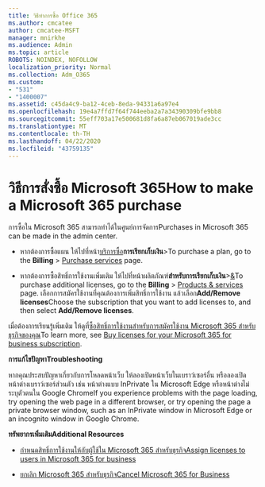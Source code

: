 ```yaml
---
title: วิธีทําการซื้อ Office 365
ms.author: cmcatee
author: cmcatee-MSFT
manager: mnirkhe
ms.audience: Admin
ms.topic: article
ROBOTS: NOINDEX, NOFOLLOW
localization_priority: Normal
ms.collection: Adm_O365
ms.custom:
- "531"
- "1400007"
ms.assetid: c45da4c9-ba12-4ceb-8eda-94331a6a97e4
ms.openlocfilehash: 19e4a7ffd7f64f744eeba2a7a34390309bfe9bb8
ms.sourcegitcommit: 55eff703a17e500681d8fa6a87eb067019ade3cc
ms.translationtype: MT
ms.contentlocale: th-TH
ms.lasthandoff: 04/22/2020
ms.locfileid: "43759135"
---
```

# <a name="how-to-make-a-microsoft-365-purchase"></a><span data-ttu-id="cd8e9-102">วิธีการสั่งซื้อ Microsoft 365</span><span class="sxs-lookup"><span data-stu-id="cd8e9-102">How to make a Microsoft 365 purchase</span></span>

<span data-ttu-id="cd8e9-103">การซื้อใน Microsoft 365 สามารถทําได้ในศูนย์การจัดการ</span><span class="sxs-lookup"><span data-stu-id="cd8e9-103">Purchases in Microsoft 365 can be made in the admin center.</span></span>
  
- <span data-ttu-id="cd8e9-104">หากต้องการซื้อแผน ให้ไปที่หน้า[บริการซื้อ](https://go.microsoft.com/fwlink/p/?linkid=868433)**การเรียกเก็บเงิน**\></span><span class="sxs-lookup"><span data-stu-id="cd8e9-104">To purchase a plan, go to the **Billing** \> [Purchase services](https://go.microsoft.com/fwlink/p/?linkid=868433) page.</span></span>

- <span data-ttu-id="cd8e9-105">หากต้องการซื้อสิทธิ์การใช้งานเพิ่มเติม ให้ไปที่หน้าผลิตภัณฑ์**สําหรับการเรียกเก็บเงิน**\>[&](https://go.microsoft.com/fwlink/p/?linkid=842054)</span><span class="sxs-lookup"><span data-stu-id="cd8e9-105">To purchase additional licenses, go to the **Billing** \> [Products & services](https://go.microsoft.com/fwlink/p/?linkid=842054) page.</span></span> <span data-ttu-id="cd8e9-106">เลือกการสมัครใช้งานที่คุณต้องการเพิ่มสิทธิ์การใช้งาน แล้วเลือก**Add/Remove licenses**</span><span class="sxs-lookup"><span data-stu-id="cd8e9-106">Choose the subscription that you want to add licenses to, and then select **Add/Remove licenses**.</span></span>
  
<span data-ttu-id="cd8e9-107">เมื่อต้องการเรียนรู้เพิ่มเติม ให้ดูที่[ซื้อสิทธิ์การใช้งานสําหรับการสมัครใช้งาน Microsoft 365 สําหรับธุรกิจของคุณ](https://docs.microsoft.com/office365/admin/subscriptions-and-billing/buy-licenses)</span><span class="sxs-lookup"><span data-stu-id="cd8e9-107">To learn more, see [Buy licenses for your Microsoft 365 for business subscription](https://docs.microsoft.com/office365/admin/subscriptions-and-billing/buy-licenses).</span></span>

<span data-ttu-id="cd8e9-108">**การแก้ไขปัญหา**</span><span class="sxs-lookup"><span data-stu-id="cd8e9-108">**Troubleshooting**</span></span>

<span data-ttu-id="cd8e9-109">หากคุณประสบปัญหาเกี่ยวกับการโหลดหน้าเว็บ ให้ลองเปิดหน้าเว็บในเบราว์เซอร์อื่น หรือลองเปิดหน้าต่างเบราว์เซอร์ส่วนตัว เช่น หน้าต่างแบบ InPrivate ใน Microsoft Edge หรือหน้าต่างไม่ระบุตัวตนใน Google Chrome</span><span class="sxs-lookup"><span data-stu-id="cd8e9-109">If you experience problems with the page loading, try opening the web page in a different browser, or try opening the page a private browser window, such as an InPrivate window in Microsoft Edge or an incognito window in Google Chrome.</span></span> 

<span data-ttu-id="cd8e9-110">**ทรัพยากรเพิ่มเติม**</span><span class="sxs-lookup"><span data-stu-id="cd8e9-110">**Additional Resources**</span></span>
  
- [<span data-ttu-id="cd8e9-111">กําหนดสิทธิ์การใช้งานให้กับผู้ใช้ใน Microsoft 365 สําหรับธุรกิจ</span><span class="sxs-lookup"><span data-stu-id="cd8e9-111">Assign licenses to users in Microsoft 365 for business</span></span>](https://docs.microsoft.com/office365/admin/subscriptions-and-billing/assign-licenses-to-users)

- [<span data-ttu-id="cd8e9-112">ยกเลิก Microsoft 365 สําหรับธุรกิจ</span><span class="sxs-lookup"><span data-stu-id="cd8e9-112">Cancel Microsoft 365 for Business</span></span>](https://docs.microsoft.com/office365/admin/subscriptions-and-billing/cancel-your-subscription)